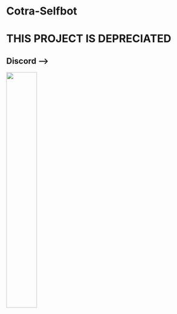 # Cotra-Selfbot


# THIS PROJECT IS DEPRECIATED


<h2><strong> Discord -->  </strong></h2>
<img width="40%" src=https://lanyard.cnrad.dev/api/281476115397345280 />
